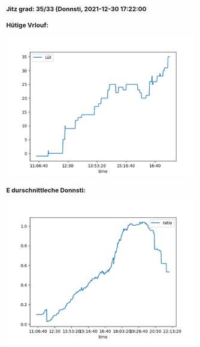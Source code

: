 ### Jitz grad: 35/33 (Donnsti, 2021-12-30 17:22:00

### Hütige Vrlouf:
![Graph](Today.png)

### E durschnittleche Donnsti:
![Graph](Donnsti.png)
